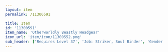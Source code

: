 ```yaml
---
layout: item
permalink: /11300591

title: Item
id: '11300591'
item_name: 'Otherworldly Beastly Headgear'
icon_url: 'item/icon/11300552.png'
sub_header: ['Requires Level 37', 'Job: Striker, Soul Binder', 'Gender: All']
---
```

